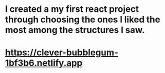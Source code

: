 # I created a my first react project through choosing the ones I liked the most among the structures I saw.
# https://clever-bubblegum-1bf3b6.netlify.app
